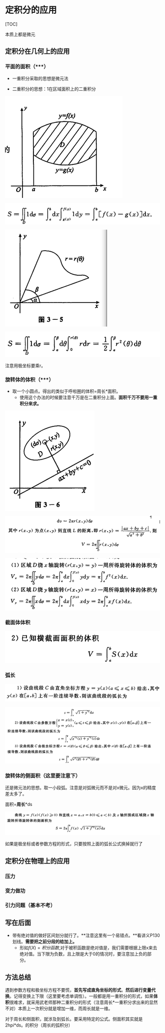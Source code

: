 # 定积分的应用

[TOC]

本质上都是微元

## 定积分在几何上的应用

### 平面的面积（***）

+ 一重积分采取的思想是微元法

+ 二重积分的思想：1在区域面积上的二重积分

![image-20221003215522835](https://raw.githubusercontent.com/Alemdx/pic-bed/master/math3/image-20221003215522835.png)

![image-20221003215516577](https://raw.githubusercontent.com/Alemdx/pic-bed/master/math3/image-20221003215516577.png)

![image-20221003215535840](https://raw.githubusercontent.com/Alemdx/pic-bed/master/math3/image-20221003215535840.png)

![image-20221003215547266](https://raw.githubusercontent.com/Alemdx/pic-bed/master/math3/image-20221003215547266.png)

注意用极坐标要乘r。

### 旋转体的体积（***）

+ 取一个小圆点。得出的类似于呼啦圈的体积=周长*面积。
  + 使用这个办法的时候要注意千万是在二重积分上面。**面积千万不要用一重积分来求。**


![image-20221003215920576](https://raw.githubusercontent.com/Alemdx/pic-bed/master/math3/image-20221003215920576.png)

![image-20221003220042653](https://raw.githubusercontent.com/Alemdx/pic-bed/master/math3/image-20221003220042653.png)

![image-20221003220406405](https://raw.githubusercontent.com/Alemdx/pic-bed/master/math3/image-20221003220406405.png)

### 截面体体积

![image-20221003220521808](https://raw.githubusercontent.com/Alemdx/pic-bed/master/math3/image-20221003220521808.png)

### 弧长

![image-20221003220653622](https://raw.githubusercontent.com/Alemdx/pic-bed/master/math3/image-20221003220653622.png)

![image-20221003220759583](https://raw.githubusercontent.com/Alemdx/pic-bed/master/math3/image-20221003220759583.png)

### 旋转体的侧面积（这里要注意下）

还是微元法的思想。取一小段弧。注意是对弧微元而不是对x微元。因为x的精度差太多了。

面积=**周长***ds

![image-20221003220831291](https://raw.githubusercontent.com/Alemdx/pic-bed/master/math3/image-20221003220831291.png)

如果是极坐标或者参数方程的形式，只要按照上面的弧长公式换掉就行了

## 定积分在物理上的应用

### 压力

### 变力做功

### 引力问题（基本不考）

## 写在后面

+ 带有绝对值的做好区间划分就行了。**注意这里有一个易错点。**看讲义P130划线。**需要把之前分段的给加上。**
  + 形如$f(X)=积分函数$,对于被积函数是绝对值是，我们需要根据上限x来去绝对值。当下限为负数，且上限是大于0的情况时，要注意加上负的部分。

## 方法总结

遇到参数方程和极坐标方程不要慌，**首先写成直角坐标的形式**。**然后进行变量代换**。记得变换上下限（这里要考虑单调性）。一般都是用一重积分的形式，如果**体积**很难求，就采用武老师那种二重积分的形式（注意周长*一重积分求出来的显然不对）本质上一次积分就是增加一维，而周长就是一维。

对于周长和侧面积，就涉及到弧长。要采用特定的公式。侧面积其实就是2hpi*ds。的积分（周长的弧积分）

